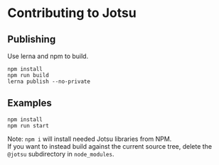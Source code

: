# Contributing to Jotsu


## Publishing
Use lerna and npm to build.

```shell
npm install
npm run build
lerna publish --no-private
```


## Examples

```shell
npm install
npm run start
```

Note: `npm i` will install needed Jotsu libraries from NPM.   
If you want to instead build against the current source tree, delete the `@jotsu` subdirectory in `node_modules`.
